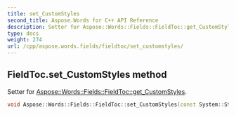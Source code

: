 ```yaml
---
title: set_CustomStyles
second_title: Aspose.Words for C++ API Reference
description: Setter for Aspose::Words::Fields::FieldToc::get_CustomStyles. 
type: docs
weight: 274
url: /cpp/aspose.words.fields/fieldtoc/set_customstyles/
---
```

## FieldToc.set_CustomStyles method


Setter for [Aspose::Words::Fields::FieldToc::get_CustomStyles](../get_customstyles/).

```cpp
void Aspose::Words::Fields::FieldToc::set_CustomStyles(const System::String &value)
```

